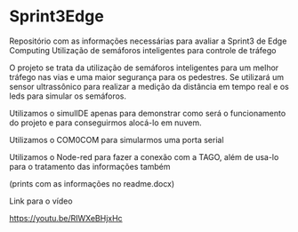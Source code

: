 # Sprint3Edge
Repositório com as informações necessárias para avaliar a Sprint3 de Edge Computing
Utilização de semáforos inteligentes para controle de tráfego

O projeto se trata da utilização de semáforos inteligentes para um melhor tráfego nas vias e uma maior segurança para os pedestres.
Se utilizará um sensor ultrassônico para realizar a medição da distância em tempo real e os leds para simular os semáforos.

Utilizamos o simulIDE apenas para demonstrar como será o funcionamento do projeto e para conseguirmos alocá-lo em nuvem.
  

Utilizamos o COM0COM para simularmos uma porta serial
 

Utilizamos o Node-red para fazer a conexão com a TAGO, além de usa-lo para o tratamento das informações também

(prints com as informações no readme.docx)

Link para o vídeo

https://youtu.be/RIWXeBHjxHc
 

